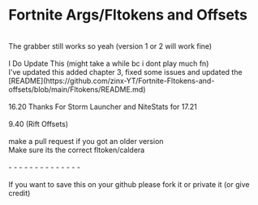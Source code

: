 # Fortnite Args/Fltokens and Offsets

<!--I may update the offsets each update now instead the args-->
<br>
The grabber still works so yeah (version 1 or 2 will work fine)
<br><br>
I Do Update This (might take a while bc i dont play much fn)
<br>
I've updated this added chapter 3, fixed some issues and updated the [README](https://github.com/zinx-YT/Fortnite-Fltokens-and-offsets/blob/main/Fltokens/README.md)
<br>
<br>
16.20 Thanks For Storm Launcher and NiteStats for 17.21
<br>
<br>
9.40 (Rift Offsets)
<br><br>
make a pull request if you got an older version
<br>
Make sure its the correct fltoken/caldera
<br><br>
- - - - - - - - - - - - - -
<br><br>
If you want to save this on your github please fork it or private it (or give credit)
